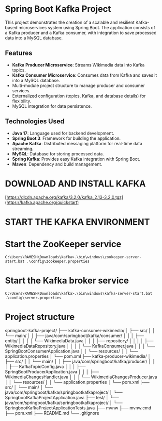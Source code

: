 # Spring Boot Kafka Project

This project demonstrates the creation of a scalable and resilient Kafka-based microservices system using Spring Boot. The application consists of a Kafka producer and a Kafka consumer, with integration to save processed data into a MySQL database.

## Features
- **Kafka Producer Microservice**: Streams Wikimedia data into Kafka topics.
- **Kafka Consumer Microservice**: Consumes data from Kafka and saves it into a MySQL database.
- Multi-module project structure to manage producer and consumer services.
- Externalized configuration (topics, Kafka, and database details) for flexibility.
- MySQL integration for data persistence.

## Technologies Used
- **Java 17**: Language used for backend development.
- **Spring Boot 3**: Framework for building the application.
- **Apache Kafka**: Distributed messaging platform for real-time data streaming.
- **MySQL**: Database for storing processed data.
- **Spring Kafka**: Provides easy Kafka integration with Spring Boot.
- **Maven**: Dependency and build management.

# DOWNLOAD AND INSTALL KAFKA
[https://dlcdn.apache.org/kafka/3.2.0/kafka_2.13-3.2.0.tgz](https://kafka.apache.org/quickstart)

# START THE KAFKA ENVIRONMENT
#  Start the ZooKeeper service
    C:\Users\RAMESH\Downloads\kafka>.\bin\windows\zookeeper-server-start.bat .\config\zookeeper.properties

#  Start the Kafka broker service
    C:\Users\RAMESH\Downloads\kafka>.\bin\windows\kafka-server-start.bat .\config\server.properties

# Project structure 

springboot-kafka-project/
 ├── kafka-consumer-wikimedia/
 │    ├── src/
 │    │    └── main/
 │    │         ├── java/com/springboot/kafka/consumer/
 │    │         │    ├── entity/
 │    │         │    │    └── WikimediaData.java
 │    │         │    ├── repository/
 │    │         │    │    ├── WikimediaDataRepository.java
 │    │         │    │    └── KafkaConsumer.java
 │    │         │    └── SpringBootConsumerApplication.java
 │    │         └── resources/
 │    │              └── application.properties
 │    └── pom.xml
 ├── kafka-producer-wikimedia/
 │    ├── src/
 │    │    └── main/
 │    │         ├── java/com/springboot/kafka/producer/
 │    │         │    ├── KafkaTopicConfig.java
 │    │         │    ├── SpringBootProducerApplication.java
 │    │         │    ├── WikimediaChangesHandler.java
 │    │         │    └── WikimediaChangesProducer.java
 │    │         └── resources/
 │    │              └── application.properties
 │    └── pom.xml
 ├── src/
 │    └── main/
 │         └── java/com/springboot/kafka/springbootkafkaproject/
 │              └── SpringbootKafkaProjectApplication.java
 ├── test/
 │    └── java/com/springboot/kafka/springbootkafkaproject/
 │         └── SpringbootKafkaProjectApplicationTests.java
 ├── mvnw
 ├── mvnw.cmd
 ├── pom.xml
 ├── README.md
 └── .gitignore

